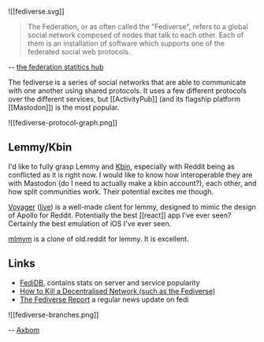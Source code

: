 ![[fediverse.svg]]

> The Federation, or as often called the "Fediverse", refers to a global social network composed of nodes that talk to each other. Each of them is an installation of software which supports one of the federated social web protocols.

-- [the federation statitics hub](https://the-federation.info/)

The fediverse is a series of social networks that are able to communicate with one another using shared protocols.  It uses a few different protocols over the different services, but [[ActivityPub]] (and its flagship platform [[Mastodon]]) is the most popular.

![[fediverse-protocol-graph.png]]

## Lemmy/Kbin

I'd like to fully grasp Lemmy and [Kbin](https://github.com/ernestwisniewski/kbin), especially with Reddit being as conflicted as it is right now.  I would like to know how interoperable they are with Mastodon (do I need to actually make a kbin account?), each other, and how split communities work.  Their potential excites me though.

[Voyager](https://github.com/aeharding/voyager) ([live](https://wefwef.app/)) is a well-made client for lemmy, designed to mimic the design of Apollo for Reddit.  Potentially the best [[react]] app I've ever seen?  Certainly the best emulation of iOS I've ever seen.

[mlmym](https://github.com/rystaf/mlmym) is a clone of old.reddit for lemmy.  It is excellent.

## Links

- [FediDB](https://fedidb.org/), contains stats on server and service popularity
- [How to Kill a Decentralised Network (such as the Fediverse)](https://ploum.net/2023-06-23-how-to-kill-decentralised-networks.html)
- [The Fediverse Report](https://fediversereport.com/) a regular news update on fedi

![[fediverse-branches.png]]

-- [Axbom](https://axbom.com/fediverse/)